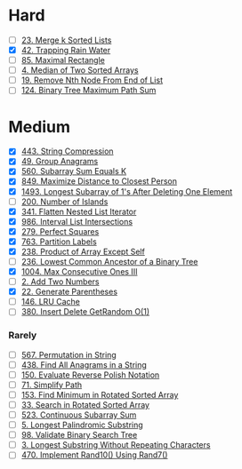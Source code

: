 # Hard
- [ ] [23. Merge k Sorted Lists](https://leetcode.com/problems/merge-k-sorted-lists/description/)
- [x] [42. Trapping Rain Water](https://leetcode.com/problems/trapping-rain-water/description/)
- [ ] [85. Maximal Rectangle](https://leetcode.com/problems/maximal-rectangle/description/)
- [ ] [4. Median of Two Sorted Arrays](https://leetcode.com/problems/median-of-two-sorted-arrays/description/)
- [ ] [19. Remove Nth Node From End of List](https://leetcode.com/problems/remove-nth-node-from-end-of-list/description/)
- [ ] [124. Binary Tree Maximum Path Sum](https://leetcode.com/problems/binary-tree-maximum-path-sum/description/)

# Medium
- [x] [443. String Compression](https://leetcode.com/problems/string-compression/description/)
- [x] [49. Group Anagrams](https://leetcode.com/problems/group-anagrams/description/)
- [x] [560. Subarray Sum Equals K](https://leetcode.com/problems/subarray-sum-equals-k/description/)
- [x] [849. Maximize Distance to Closest Person](https://leetcode.com/problems/maximize-distance-to-closest-person/description/)
- [x] [1493. Longest Subarray of 1's After Deleting One Element](https://leetcode.com/problems/longest-subarray-of-1s-after-deleting-one-element/description/)
- [ ] [200. Number of Islands](https://leetcode.com/problems/number-of-islands/description/)
- [x] [341. Flatten Nested List Iterator](https://leetcode.com/problems/flatten-nested-list-iterator/)
- [x] [986. Interval List Intersections](https://leetcode.com/problems/interval-list-intersections/description/)
- [x] [279. Perfect Squares](https://leetcode.com/problems/perfect-squares/description/)
- [x] [763. Partition Labels](https://leetcode.com/problems/partition-labels/description/)
- [x] [238. Product of Array Except Self](https://leetcode.com/problems/product-of-array-except-self/description/)
- [ ] [236. Lowest Common Ancestor of a Binary Tree](https://leetcode.com/problems/lowest-common-ancestor-of-a-binary-tree/description/)
- [x] [1004. Max Consecutive Ones III](https://leetcode.com/problems/max-consecutive-ones-iii/description/)
- [ ] [2. Add Two Numbers](https://leetcode.com/problems/add-two-numbers/description/)
- [x] [22. Generate Parentheses](https://leetcode.com/problems/generate-parentheses/description/)
- [ ] [146. LRU Cache](https://leetcode.com/problems/lru-cache/description/)
- [ ] [380. Insert Delete GetRandom O(1)](https://leetcode.com/problems/insert-delete-getrandom-o1/description/)
### Rarely
- [ ] [567. Permutation in String](https://leetcode.com/problems/permutation-in-string/description/)
- [ ] [438. Find All Anagrams in a String](https://leetcode.com/problems/find-all-anagrams-in-a-string/description/)
- [ ] [150. Evaluate Reverse Polish Notation](https://leetcode.com/problems/evaluate-reverse-polish-notation/description/)
- [ ] [71. Simplify Path](https://leetcode.com/problems/simplify-path/description/)
- [ ] [153. Find Minimum in Rotated Sorted Array](https://leetcode.com/problems/find-minimum-in-rotated-sorted-array/description/)
- [ ] [33. Search in Rotated Sorted Array](https://leetcode.com/problems/search-in-rotated-sorted-array/description/)
- [ ] [523. Continuous Subarray Sum](https://leetcode.com/problems/continuous-subarray-sum/description/)
- [ ] [5. Longest Palindromic Substring](https://leetcode.com/problems/longest-palindromic-substring/description/)
- [ ] [98. Validate Binary Search Tree](https://leetcode.com/problems/validate-binary-search-tree/description/)
- [ ] [3. Longest Substring Without Repeating Characters](https://leetcode.com/problems/longest-substring-without-repeating-characters/description/)
- [ ] [470. Implement Rand10() Using Rand7()](https://leetcode.com/problems/implement-rand10-using-rand7/description/)

